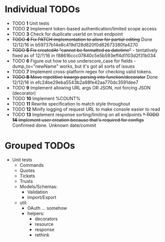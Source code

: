 # Individual TODOs

* TODO **1** Unit tests
* TODO **2** Implement token-based authentication/limited scope access
* TODO **3** Check for duplicate userId on trust endpoint
* ~~TODO **4** Fix PATCH implementation to allow for partial editing~~ Done 12/12/16 in b59737b14e8c419d128d820f0d82673380fa4270
* ~~TODO **5** Fix createdAt "cannot be formatted as datetime"~~ - tentatively fixed as of 12/?/16 in f88616ccc07840c5e5b593eff4d1103d2f31b034
* TODO **6** Figure out how to use underscore_case for fields - dump_to="newName" works, but it's got all sorts of issues
* TODO **7** Implement cross-platform regex for checking valid tokens.
* ~~TODO **8** Move repetitive kwargs parsing into function/decorator~~ Done 12/12/16 in efc24be29eba5543b2a98fe42aa770dc3591dee7
* TODO **9** Implement allowing URL args OR JSON, not forcing JSON (decorator)
* TODO **10** Implement %COUNT%
* TODO **11** Rewrite specification to match style throughout
* TODO **12** Minify logging of request URL to make console easier to read
* TODO **13** Implement response sorting/limiting on all endpoints
~~* TODO **14** Implement user creation because that's required for configs~~ Confirmed done. Unknown date/commit

# Grouped TODOs

* Unit tests
  * Commands
  * Quotes
  * Tickets
  * Trusts
  * Models/Schemas:
    * Validation
    * Import/Export
  * util:
    * OAuth ... somehow
    * helpers:
      * decorators
      * resource
      * response
      * rethink
